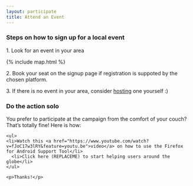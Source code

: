 ```yaml
---
layout: participate
title: Attend an Event
---
```

<div class="content-box content-box--full" markdown="1">
  <h3 class="content-title">
    <span class="title-frame"></span>
    Steps on how to sign up for a local event
    <span class="title-frame title-frame--rotate-180"></span>
  </h3>

  <p>1. Look for an event in your area</p>

  {% include map.html %}

  <p>2. Book your seat on the signup page if registration is suppoted by the chosen platform.</p>
  <p>3. If there is no event in your area, consider <a href="{{ '/host/' | prepend: site.baseurl }}">hosting</a> one yourself :)</p>

  <h3 class="content-title">
    <span class="title-frame"></span>
    Do the action solo
    <span class="title-frame title-frame--rotate-180"></span>
  </h3>

  <section class="flex-center">
    <p>You prefer to participate at the campaign from the comfort of your couch? That’s totally fine! Here is how:</p>

    <ul>
    <li>Watch this <a href="https://www.youtube.com/watch?v=fJoC17w3lRY&feature=youtu.be">video</a> on how to use the Firefox for Android Support Tool</li>
      <li>Click here (REPLACEME) to start helping users around the globe</li>
    </ul>

    <p>Thanks!</p>
  </section>
</div>
